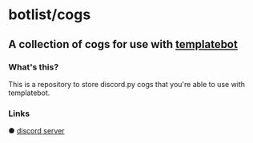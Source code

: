 # botlist/cogs

## A collection of cogs for use with [templatebot](https://github.com/vcokltfre/template-bot-v2)

### What's this?

This is a repository to store discord.py cogs that you're able to use with templatebot.

### Links

● [discord server](https://discord.gg/tWfaeNftAS)

